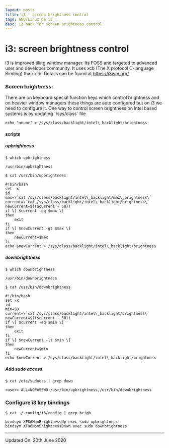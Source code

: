 ```yaml
---
layout: posts
title: i3 - screen brightness control
tags: GNU/Linux OS i3
desc: i3 hack for screen brightness control
---
```


# i3: screen brightness control

i3 is improved tiling window manager. Its FOSS and targeted to advanced user and developer
community. It uses xcb (The X protocol C-language Binding) than xlib. Details can be found
at https://i3wm.org/

### Screen brightness:

There are on keyboard special function keys which control brightness and on
heavier window managers these things are auto configured but on i3 we need to configure it.
One way to control screen brightness on Intel based systems is by updating \`/sys/class\` file

```
echo "<num>" > /sys/class/backlight/intel\_backlight/brightness
```

#### scripts

##### upbrightness

```
$ which upbrightness

/usr/bin/upbrightness
```

```
$ cat /usr/bin/upbrightness

#!bin/bash
set -x
id
max=\`cat /sys/class/backlight/intel\_backlight/max\_brightness\`
current=\`cat /sys/class/backlight/intel\_backlight/brightness\`
newCurrent=$(($current + 50))
if \[ $current -eq $max \]
then
    exit
fi
if \[ $newCurrent -gt $max \]
then
    newCurrent=$max
fi
echo $newCurrent > /sys/class/backlight/intel\_backlight/brightness
```

##### downbrightness

```
$ which downbrightness

/usr/bin/downbrightness
```

```
$ cat /usr/bin/downbrightness

#!/bin/bash
set -x
id
min=50
current=\`cat /sys/class/backlight/intel\_backlight/brightness\`
newCurrent=$(($current - 50))
if \[ $current -eq $min \]
then
    exit
fi
if \[ $newCurrent -lt $min \]
then
    newCurrent=$min
fi
echo $newCurrent > /sys/class/backlight/intel\_backlight/brightness
```

##### Add sudo access

```
$ cat /etc/sudoers | grep down

<user> ALL=NOPASSWD:/usr/bin/upbrightness,/usr/bin/downbrightness

```

### Configure i3 key bindings

```
$ cat ~/.config/i3/config | grep brigh

bindsym XF86MonBrightnessUp exec sudo upbrightness
bindsym XF86MonBrightnessDown exec sudo downbrightness
```

---

Updated On: 20th June 2020
